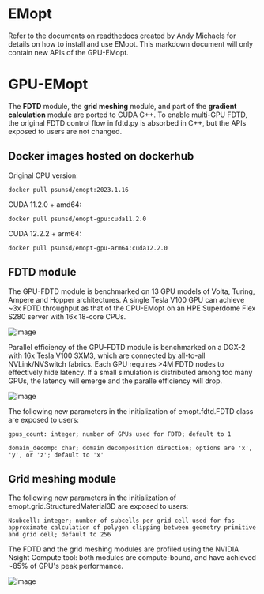 # EMopt
Refer to the documents [on readthedocs](https://emopt.readthedocs.io/en/latest/) created by Andy Michaels for details on how to install and use EMopt.  This markdown document will only contain new APIs of the GPU-EMopt.

# GPU-EMopt
The **FDTD** module, the **grid meshing** module, and part of the **gradient calculation** module are ported to CUDA C++.  To enable multi-GPU FDTD, the original FDTD control flow in fdtd.py is absorbed in C++, but the APIs exposed to users are not changed.

## Docker images hosted on dockerhub
Original CPU version:

    docker pull psunsd/emopt:2023.1.16
CUDA 11.2.0 + amd64: 

    docker pull psunsd/emopt-gpu:cuda11.2.0
CUDA 12.2.2 + arm64: 
    
    docker pull psunsd/emopt-gpu-arm64:cuda12.2.0

## FDTD module
The GPU-FDTD module is benchmarked on 13 GPU models of Volta, Turing, Ampere and Hopper architectures.  A single Tesla V100 GPU can achieve ~3x FDTD throughput as that of the CPU-EMopt on an HPE Superdome Flex S280 server with 16x 18-core CPUs.

![image](https://github.com/psunsd/emopt/assets/61566314/436c1790-d0fe-4a05-8592-eef22500a4de)

Parallel efficiency of the GPU-FDTD module is benchmarked on a DGX-2 with 16x Tesla V100 SXM3, which are connected by all-to-all NVLink/NVSwitch fabrics.  Each GPU requires >4M FDTD nodes to effectively hide latency.  If a small simulation is distributed among too many GPUs, the latency will emerge and the paralle efficiency will drop.

![image](https://github.com/psunsd/emopt/assets/61566314/26cc6c93-0beb-4b89-bf5b-ae0f431ddba1)

The following new parameters in the initialization of emopt.fdtd.FDTD class are exposed to users:

    gpus_count: integer; number of GPUs used for FDTD; default to 1
  
    domain_decomp: char; domain decomposition direction; options are 'x', 'y', or 'z'; default to 'x'

## Grid meshing module
The following new parameters in the initialization of emopt.grid.StructuredMaterial3D are exposed to users:

    Nsubcell: integer; number of subcells per grid cell used for fas approximate calculation of polygon clipping between geometry primitive and grid cell; default to 256

The FDTD and the grid meshing modules are profiled using the NVIDIA Nsight Compute tool: both modules are compute-bound, and have achieved ~85% of GPU's peak performance.

![image](https://github.com/psunsd/emopt/assets/61566314/b9af4f52-8499-442c-98ce-84597ffd3e95)


